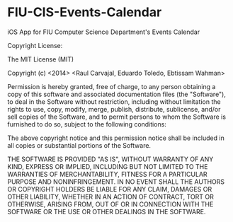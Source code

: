 FIU-CIS-Events-Calendar
=======================

iOS App for FIU Computer Science Department's Events Calendar

<!--App Mockup Link: https://www.fluidui.com/editor/live/preview/p_iEfzqJ2aaT4MZCo0ecHWlMm8V8FyMLcu.1397322065715-->

Copyright License:

The MIT License (MIT)

Copyright (c) <2014> <Raul Carvajal, Eduardo Toledo, Ebtissam Wahman>

Permission is hereby granted, free of charge, to any person obtaining a copy
of this software and associated documentation files (the "Software"), to deal
in the Software without restriction, including without limitation the rights
to use, copy, modify, merge, publish, distribute, sublicense, and/or sell
copies of the Software, and to permit persons to whom the Software is
furnished to do so, subject to the following conditions:

The above copyright notice and this permission notice shall be included in
all copies or substantial portions of the Software.

THE SOFTWARE IS PROVIDED "AS IS", WITHOUT WARRANTY OF ANY KIND, EXPRESS OR
IMPLIED, INCLUDING BUT NOT LIMITED TO THE WARRANTIES OF MERCHANTABILITY,
FITNESS FOR A PARTICULAR PURPOSE AND NONINFRINGEMENT. IN NO EVENT SHALL THE
AUTHORS OR COPYRIGHT HOLDERS BE LIABLE FOR ANY CLAIM, DAMAGES OR OTHER
LIABILITY, WHETHER IN AN ACTION OF CONTRACT, TORT OR OTHERWISE, ARISING FROM,
OUT OF OR IN CONNECTION WITH THE SOFTWARE OR THE USE OR OTHER DEALINGS IN
THE SOFTWARE.
